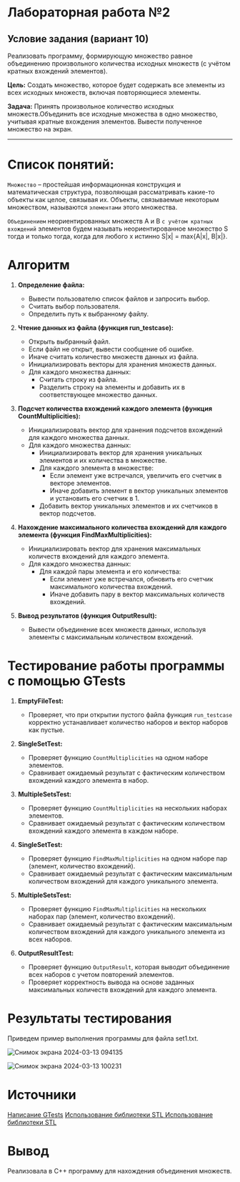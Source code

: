 # Лабораторная работа №2
## Условие задания (вариант 10)
Реализовать программу, формирующую множество равное объединению произвольного количества исходных множеств (с учётом кратных вхождений элементов).

**Цель:** Создать множество, которое будет содержать все элементы из всех исходных множеств, включая повторяющиеся элементы.

**Задача:** Принять произвольное количество исходных множеств.Объединить все исходные множества в одно множество, учитывая кратные вхождения элементов. Вывести полученное множество на экран.

----

# Список понятий:

`Множество` – простейшая информационная конструкция и математическая структура, позволяющая рассматривать какие-то объекты как целое, связывая их.
Объекты, связываемые некоторым множеством, называются `элементами` этого множества.

`Объединением` неориентированных множеств A и B `с учётом кратных вхождений` элементов будем называть неориентированное множество S тогда и только тогда, когда для любого x истинно S|x| = max{A|x|, B|x|}.

# Алгоритм 

1. **Определение файла:**
   - Вывести пользователю список файлов и запросить выбор.
   - Считать выбор пользователя.
   - Определить путь к выбранному файлу.

2. **Чтение данных из файла (функция run_testcase):**
   - Открыть выбранный файл.
   - Если файл не открыт, вывести сообщение об ошибке.
   - Иначе считать количество множеств данных из файла.
   - Инициализировать векторы для хранения множеств данных.
   - Для каждого множества данных:
     - Считать строку из файла.
     - Разделить строку на элементы и добавить их в соответствующее множество данных.

3. **Подсчет количества вхождений каждого элемента (функция CountMultiplicities):**
   - Инициализировать вектор для хранения подсчетов вхождений для каждого множества данных.
   - Для каждого множества данных:
     - Инициализировать вектор для хранения уникальных элементов и их количества в множестве.
     - Для каждого элемента в множестве:
       - Если элемент уже встречался, увеличить его счетчик в векторе элементов.
       - Иначе добавить элемент в вектор уникальных элементов и установить его счетчик в 1.
     - Добавить вектор уникальных элементов и их счетчиков в вектор подсчетов.

4. **Нахождение максимального количества вхождений для каждого элемента (функция FindMaxMultiplicities):**
   - Инициализировать вектор для хранения максимальных количеств вхождений для каждого элемента.
   - Для каждого множества данных:
     - Для каждой пары элемента и его количества:
       - Если элемент уже встречался, обновить его счетчик максимального количества вхождений.
       - Иначе добавить пару в вектор максимальных количеств вхождений.

5. **Вывод результатов (функция OutputResult):**
   - Вывести объединение всех множеств данных, используя элементы с максимальным количеством вхождений.
  
  
# Тестирование работы программы с помощью GTests


1. **EmptyFileTest:** 
   - Проверяет, что при открытии пустого файла функция `run_testcase` корректно устанавливает количество наборов и вектор наборов как пустые.

2. **SingleSetTest:** 
   - Проверяет функцию `CountMultiplicities` на одном наборе элементов. 
   - Сравнивает ожидаемый результат с фактическим количеством вхождений каждого элемента в набор.

3. **MultipleSetsTest:** 
   - Проверяет функцию `CountMultiplicities` на нескольких наборах элементов. 
   - Сравнивает ожидаемый результат с фактическим количеством вхождений каждого элемента в каждом наборе.

4. **SingleSetTest:** 
   - Проверяет функцию `FindMaxMultiplicities` на одном наборе пар (элемент, количество вхождений). 
   - Сравнивает ожидаемый результат с фактическим максимальным количеством вхождений для каждого уникального элемента.

5. **MultipleSetsTest:** 
   - Проверяет функцию `FindMaxMultiplicities` на нескольких наборах пар (элемент, количество вхождений). 
   - Сравнивает ожидаемый результат с фактическим максимальным количеством вхождений для каждого уникального элемента из всех наборов.

6. **OutputResultTest:** 
   - Проверяет функцию `OutputResult`, которая выводит объединение всех наборов с учетом повторений элементов. 
   - Проверяет корректность вывода на основе заданных максимальных количеств вхождений для каждого элемента.


# Результаты тестирования

Приведем пример выполнения программы для файла set1.txt.

![Снимок экрана 2024-03-13 094135](https://github.com/iis-32170x/RPIIS/assets/145226586/a84b55f5-1c5e-4e68-a29e-86f21f060263)

![Снимок экрана 2024-03-13 100231](https://github.com/iis-32170x/RPIIS/assets/145226586/9147814f-925f-4cc6-9a11-7d60aadc0e91)


# Источники
[Написание GTests](https://habr.com/ru/articles/667880/)
[Использование библиотеки STL <vector>]([https://habr.com/ru/articles/667880/](https://learn.microsoft.com/ru-ru/cpp/standard-library/vector-class?view=msvc-170)https://learn.microsoft.com/ru-ru/cpp/standard-library/vector-class?view=msvc-170)
[Использование библиотеки STL <pair>]([https://habr.com/ru/articles/667880/](https://informatics.msk.ru/mod/book/view.php?id=492&chapterid=206))

# Вывод
Реализовала в C++ программу для нахождения объединения множеств.
